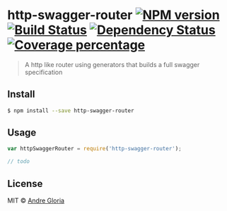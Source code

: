 # http-swagger-router [![NPM version][npm-image]][npm-url] [![Build Status][travis-image]][travis-url] [![Dependency Status][daviddm-image]][daviddm-url] [![Coverage percentage][coveralls-image]][coveralls-url]
> A http like router using generators that builds a full swagger specification


## Install

```sh
$ npm install --save http-swagger-router
```


## Usage

```js
var httpSwaggerRouter = require('http-swagger-router');

// todo
```

## License

MIT © [Andre Gloria](andrglo.com)


[npm-image]: https://badge.fury.io/js/http-swagger-router.svg
[npm-url]: https://npmjs.org/package/http-swagger-router
[travis-image]: https://travis-ci.org/andrglo/http-swagger-router.svg?branch=master
[travis-url]: https://travis-ci.org/andrglo/http-swagger-router
[daviddm-image]: https://david-dm.org/andrglo/http-swagger-router.svg?theme=shields.io
[daviddm-url]: https://david-dm.org/andrglo/http-swagger-router
[coveralls-image]: https://coveralls.io/repos/andrglo/http-swagger-router/badge.svg
[coveralls-url]: https://coveralls.io/r/andrglo/http-swagger-router
